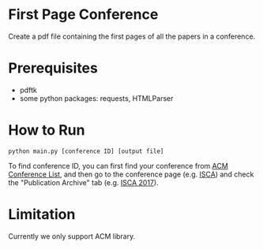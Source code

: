# First Page Conference

Create a pdf file containing the first pages of all the papers in a conference.  
# Prerequisites

* pdftk
* some python packages: requests, HTMLParser

# How to Run

`python main.py [conference ID] [output file]`

To find conference ID, you can first find your conference from
[ACM Conference List](https://dl.acm.org/events.cfm), and then go to the
conference page (e.g. [ISCA](https://dl.acm.org/event.cfm?id=RE239)) and check
the "Publication Archive" tab (e.g. [ISCA 2017](https://dl.acm.org/citation.cfm?id=3079856)).

# Limitation

Currently we only support ACM library.
